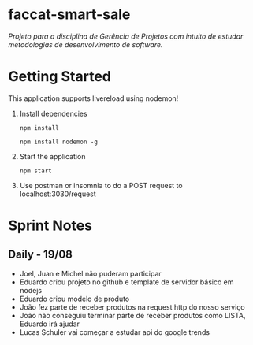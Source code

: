 # faccat-smart-sale

*Projeto para a disciplina de Gerência de Projetos com intuito de estudar metodologias de desenvolvimento de software.*

# Getting Started

This application supports livereload using nodemon!

1. Install dependencies
    
    `npm install`
    
    `npm install nodemon -g`
2. Start the application 
    
    `npm start`

3. Use postman or insomnia to do a POST request to localhost:3030/request

# Sprint Notes

## Daily - 19/08
- Joel, Juan e Michel não puderam participar
- Eduardo criou projeto no github e template de servidor básico em nodejs
- Eduardo criou modelo de produto
- João fez parte de receber produtos na request http do nosso serviço
- João não conseguiu terminar parte de receber produtos como LISTA, Eduardo irá ajudar
- Lucas Schuler vai começar a estudar api do google trends